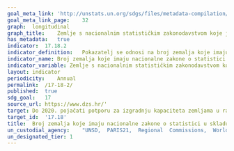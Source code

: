 ```yaml
---	
goal_meta_link:	'http://unstats.un.org/sdgs/files/metadata-compilation/Metadata-Goal-17.pdf'
goal_meta_link_page:	32
graph:	longitudinal
graph_title:	Zemlje s nacionalnim statističkim zakonodavstvom koje je u skladu s temeljnim načelima službene statistike
has_metadata:	true
indicator:	17.18.2
indicator_definition:	Pokazatelj se odnosi na broj zemalja koje imaju nacionalno statističko zakonodavstvo koje je u skladu s temeljnim načelima službene statistike
indicator_name:	Broj zemalja koje imaju nacionalne zakone o statistici u skladu s temeljnim načelima službene statistike
indicator_variable:	Zemlje s nacionalnim statističkim zakonodavstvom koje je u skladu s temeljnim načelima službene statistike
layout:	indicator
periodicity:	Annual
permalink:	/17-18-2/
published:	true
sdg_goal:	17
source_url:	https://www.dzs.hr/'
target:	Do 2020. pojačati potporu za izgradnju kapaciteta zemljama u razvoju, uključujući najmanje razvijene zemlje i male otočne države u razvoju, kako bi se značajno povećala dostupnost visokokvalitetnih, pravovremenih i pouzdanih podataka razvrstanih prema prihodu, spolu, dobi, rasi, etničkoj pripadnosti, migraciji status, invaliditet, zemljopisni položaj i druge karakteristike relevantne u nacionalnim kontekstima
target_id:	'17.18'
title:	Broj zemalja koje imaju nacionalne zakone o statistici u skladu s temeljnim načelima službene statistike
un_custodial_agency:	"UNSD,  PARIS21,  Regional  Commissions,  World  Bank"
un_designated_tier:	1
---	
```

